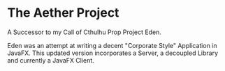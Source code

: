 # The Aether Project

A Successor to my Call of Cthulhu Prop Project Eden. 

Eden was an attempt at writing a decent "Corporate Style" Application in JavaFX. This updated version incorporates a Server, a decoupled Library and currently a JavaFX Client. 
